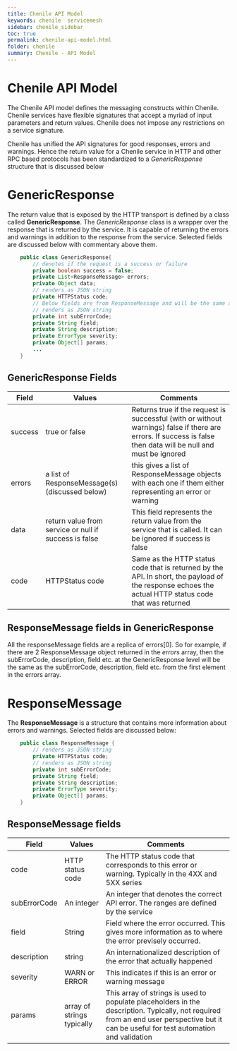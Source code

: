 ```yaml
---
title: Chenile API Model
keywords: chenile  servicemesh
sidebar: chenile_sidebar
toc: true
permalink: chenile-api-model.html
folder: chenile
summary: Chenile - API Model
---
```

# Chenile API Model
The Chenile API model defines the messaging constructs within Chenile. Chenile services have flexible signatures that accept a myriad of input parameters and return values. Chenile does not impose any restrictions on a service signature. 

Chenile has unified the API signatures for good responses, errors and warnings. Hence the return value for a Chenile service in HTTP and other RPC based protocols has been standardized to a *GenericResponse* structure that is discussed below

# GenericResponse
The return value that is exposed by the HTTP transport is defined by a class called **GenericResponse**. The _GenericResponse_ class is a wrapper over the response that is returned by the service. It is capable of returning the errors and warnings in addition to the response from the service. Selected fields are discussed below with commentary above them.

```java
 	public class GenericResponse{
 		// denotes if the request is a success or failure
 		private boolean success = false;
		private List<ResponseMessage> errors;
		private Object data;
		// renders as JSON string
		private HTTPStatus code;
		// Below fields are from ResponseMessage and will be the same as errors[0] above
		// renders as JSON string
		private int subErrorCode;
		private String field;
		private String description;
		private ErrorType severity;
		private Object[] params;
		...
 	}
```

## GenericResponse Fields

| Field  | Values | Comments |
|--------|--------|----------|
| success|true or false | Returns true if the request is successful (with or without warnings) false if there are errors. If success is false then data will be null and must be ignored |
| errors | a list of ResponseMessage(s) (discussed below) | this gives a list of ResponseMessage objects with each one if them either representing an error or warning |
| data| return value from service or null if success is false| This field represents the return value from the service that is called. It can be ignored if success is false |
| code | HTTPStatus code| Same as the HTTP status code that is returned by the API. In short, the payload of the response echoes the actual HTTP status code that was returned|

## ResponseMessage fields in GenericResponse
All the responseMessage fields are a replica of errors[0]. So for example, if there are 2 ResponseMessage object returned in the _errors_ array, then the subErrorCode, description, field etc. at the GenericResponse level will be the same as the subErrorCode, description, field etc. from the first element in the errors array. 

# ResponseMessage 
The **ResponseMessage** is a structure that contains more information about errors and warnings. Selected fields are discussed below:

```java
	public class ResponseMessage {
		// renders as JSON string
		private HTTPStatus code;
		// renders as JSON string
		private int subErrorCode;
		private String field;
		private String description;
		private ErrorType severity;
		private Object[] params;
	}
```

## ResponseMessage fields
| Field  | Values | Comments |
|--------|--------|----------|
| code| HTTP status code| The HTTP status code that corresponds to this error or warning. Typically in the 4XX and 5XX series |
| subErrorCode| An integer | An integer that denotes the correct API error. The ranges are defined by the service |
| field| String | Field where the error occurred. This gives more information as to where the error previsely occurred. |
| description|string|An internationalized description of the error that actually happened |
| severity|WARN or ERROR| This indicates if this is an error or warning message |
| params|array of strings typically|This array of strings is used to populate placeholders in the description. Typically, not required from an end user perspective but it can be useful for test automation and validation |


